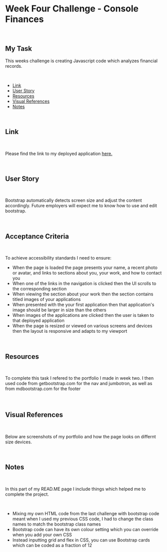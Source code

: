 # <h1>Week Four Challenge - Console Finances</h1>
  <br/>
 <h2>My Task</h2> 
   <p>This weeks challenge is creating Javascript code which analyzes financial records.</p>
  
 <br/>
  <ul>
    <li><a href="https://github.com/tyrkgithub/bootstrap-portfolio/blob/main/README.md#link">Link</a></li>
    <li><a href="https://github.com/tyrkgithub/bootstrap-portfolio/blob/main/README.md#acceptance-criteria">User Story</a></li>
    <li><a href="https://github.com/tyrkgithub/bootstrap-portfolio/blob/main/README.md#resources">Resources</a></li>
    <li><a href="https://github.com/tyrkgithub/bootstrap-portfolio/blob/main/README.md#visual-references">Visual References</a></li>
    <li><a href="https://github.com/tyrkgithub/bootstrap-portfolio/blob/main/README.md#notes">Notes</a></li>
  
  </ul>
  <br/>
  
 <h2>Link</h2>
  
  <br/>
  
  <p> Please find the link to my deployed application <a href="https://tyrkgithub.github.io/bootstrap-portfolio">here.</a> </p>
  
  <br/>
  
 <h2>User Story</h2>
  
  <br/>
  
  <p>Bootstrap automatically detects screen size and adjust the content accordingly. Future employers will expect me to know how to use and edit bootstrap.<br/>
  </p>
  
  <br/>
  
<h2>Acceptance Criteria</h2>

  <br/>
  
  <p>To achieve accessibility standards I need to ensure:</p>
  
  <ul>
    <li>When the page is loaded the page presents your name, a recent photo or avatar, and links to sections about you, your work, and how to contact you</li>
    <li>When one of the links in the navigation is clicked then the UI scrolls to the corresponding section</li>
    <li>When viewing the section about your work then the section contains titled images of your applications</li>
    <li>When presented with the your first application then that application's image should be larger in size than the others</li>
    <li>When images of the applications are clicked then the user is taken to that deployed application</li>
    <li>When the page is resized or viewed on various screens and devices then the layout is responsive and adapts to my viewport</li>
  </ul>
  
  <br/>

<h2>Resources</h2>

  <br/>
 
  <p>To complete this task I refered to the portfolio I made in week two. I then used code from getbootstrap.com for the nav and jumbotron, as well as from mdbootstrap.com for the footer<br/>
 <br/>
  
  <br/>

 <h2>Visual References</h2>
 
  <br/>

  <p>Below are screenshots of my portfolio and how the page looks on differnt size devices.</p>


  <br/>
   
 <h2>Notes</h2>
 

  <br/>
  
  <p>In this part of my READ.ME page I include things which helped me to complete the project.</p>
  
  <br/>
  
  <ul>
   <li>Mixing my own HTML code from the last challenge with bootstrap code meant when I used my previous CSS code, I had to change the class names to match the bootstrap class names</li>
   <li>Bootstrap code can have its own colour setting which you can override when you add your own CSS</li>
   <li>Instead inputting grid and flex in CSS, you can use Bootstrap cards which can be coded as a fraction of 12</li>

